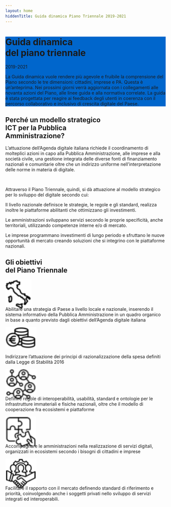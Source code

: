 ```yaml
---
layout: home
hiddenTitle: Guida dinamica Piano Triennale 2019-2021
---
```

<style>
body {
  overflow-x: hidden;
}
</style>

<div class="u-layout-releaseFull primary-bg-b1 py-5" style="background: #0066cc url(../images/visual.png) no-repeat 60em 50%">
  <div class="col-xs-12 col-md-8 col-lg-6 mx-auto">
  <div class="px-2 px-sm-4 px-md-2 px-lg-0">
    <h1 class="text-white">Guida dinamica<br> del piano triennale</h1>
    <p class="h6 text-white">2019-2021</p>
    <p class="text-white">
    <!--
      La Guida dinamica alla lettura del Piano Triennale per l’informatica nella
      Pubblica Amministrazione è lo strumento che ha l’obiettivo di permettere una
      migliore comprensione del Piano attraverso l’approfondimento delle sue diverse
      parti, evidenziando le azioni che hanno un impatto su pubbliche amministrazioni,
      cittadini e imprese.
    -->
    La Guida dinamica vuole rendere più  agevole e fruibile la comprensione del Piano secondo le tre dimensioni: cittadini, imprese e PA.
    Questa è un’anteprima. Nei prossimi giorni verrà aggiornata con i collegamenti alle novanta azioni del Piano, alle linee guida e alla normativa correlate.  
    La guida è stata progettata per reagire ai feedback degli utenti in coerenza con il percorso collaborativo e inclusivo di crescita digitale del Paese.
    </p>
  </div>
  </div>
</div>

<div class="col-xs-12 col-lg-6 mx-auto my-5 text-center">
  <h2 class="mb-4">Perché un modello strategico<br> ICT per la Pubblica<br> Amministrazione?</h2>

  <p class="m-auto">
  L’attuazione dell’Agenda digitale italiana richiede il coordinamento di
  molteplici azioni in capo alla Pubblica Amministrazione, alle imprese e alla
  società civile, una gestione integrata delle diverse fonti di finanziamento
  nazionali e comunitarie oltre che un indirizzo uniforme nell’interpretazione
  delle norme in materia di digitale.
  </p>
  <br>
  <p class="m-auto">
  Attraverso il Piano Triennale, quindi, si dà attuazione al modello strategico
  per lo sviluppo del digitale secondo cui:
  </p>
</div>

<div class="d-flex flex-wrap">

  <div class="card-wrapper card-space col-xl-4 col-lg-4 col-md-6 col-sm-12 col-xs-12">
    <div class="card card-bg m-2">
      <div class="card-body">
        <p class="card-text">
          Il livello nazionale definisce le strategie, le regole e gli standard, realizza
          inoltre le piattaforme abilitanti che ottimizzano gli investimenti.
        </p>
      </div>
    </div>
  </div>

  <div class="card-wrapper card-space col-xl-4 col-lg-4 col-md-6 col-sm-12 col-xs-12">
    <div class="card card-bg m-2">
      <div class="card-body">
        <p class="card-text">
            Le amministrazioni sviluppano servizi secondo le proprie specificità, anche
            territoriali, utilizzando competenze interne e/o di mercato.
        </p>
      </div>
    </div>
  </div>

  <div class="card-wrapper card-space col-xl-4 col-lg-4 col-md-6 col-sm-12 col-xs-12">
    <div class="card card-bg m-2">
      <div class="card-body">
        <p class="card-text">
          Le imprese programmano investimenti di lungo periodo e sfruttano le nuove
          opportunità di mercato creando soluzioni che si integrino con le piattaforme
          nazionali.
        </p>
      </div>
    </div>
  </div>

</div>

<div class="col-xs-12 col-lg-6 mx-auto my-5 text-center">
  <h2 class="mb-4">Gli obiettivi<br> del Piano Triennale</h2>
</div>

<div class="d-flex flex-wrap">

  <div class="card-wrapper col-xl-4 col-lg-4 col-md-6 col-sm-12 col-xs-12">
    <div class="card m-4">
      <div class="card-body">
        <div style="height: 70px"><img src="/images/icon_coordinamento.svg" alt="" /></div>
        <p class="card-text">
  Abilitare una strategia di Paese a livello locale e nazionale, inserendo il
    sistema informativo della Pubblica Amministrazione in un quadro organico in
    base a quanto previsto dagli obiettivi dell’Agenda digitale italiana
        </p>
      </div>
    </div>
  </div>

  <div class="card-wrapper col-xl-4 col-lg-4 col-md-6 col-sm-12 col-xs-12">
    <div class="card m-4">
      <div class="card-body">
        <div style="height: 70px"><img src="/images/spesa.svg" alt="" /></div>
        <p class="card-text">
  Indirizzare l’attuazione dei principi di razionalizzazione della spesa
    definiti dalla Legge di Stabilità 2016
        </p>
      </div>
    </div>
  </div>

  <div class="card-wrapper col-xl-4 col-lg-4 col-md-6 col-sm-12 col-xs-12">
    <div class="card m-4">
      <div class="card-body">
        <div style="height: 70px"><img src="/images/regole.svg" alt="" /></div>
        <p class="card-text">
  Definire regole di interoperabilità, usabilità, standard e ontologie per le
    infrastrutture immateriali e fisiche nazionali, oltre che il modello di
    cooperazione fra ecosistemi e piattaforme
        </p>
      </div>
    </div>
  </div>

  <div class="card-wrapper col-xl-4 col-lg-4 col-md-6 col-sm-12 col-xs-12">
    <div class="card m-4">
      <div class="card-body">
         <div style="height: 70px"><img src="/images/ecosistemi.svg" alt="" /></div>
       <p class="card-text">
  Accompagnare le amministrazioni nella realizzazione di servizi digitali,
    organizzati in ecosistemi secondo i bisogni di cittadini e imprese 
        </p>
      </div>
    </div>
  </div>

  <div class="card-wrapper col-xl-4 col-lg-4 col-md-6 col-sm-12 col-xs-12">
    <div class="card m-4">
      <div class="card-body">
        <div style="height: 70px"><img src="/images/stakeholder.svg" alt="" /></div>
        <p class="card-text">
 Facilitare il rapporto con il mercato definendo standard di riferimento e
    priorità, coinvolgendo anche i soggetti privati nello sviluppo di servizi
    integrati ed interoperabili.
        </p>
      </div>
    </div>
  </div>

</div>
